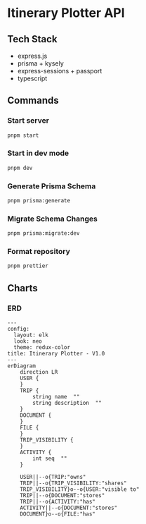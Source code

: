 # Itinerary Plotter API

## Tech Stack

- express.js
- prisma + kysely
- express-sessions + passport
- typescript

## Commands

### Start server

```bash
pnpm start
```

### Start in dev mode

```bash
pnpm dev
```

### Generate Prisma Schema

```bash
pnpm prisma:generate
```

### Migrate Schema Changes

```bash
pnpm prisma:migrate:dev
```

### Format repository

```bash
pnpm prettier
```

## Charts

### ERD

```mermaid
---
config:
  layout: elk
  look: neo
  theme: redux-color
title: Itinerary Plotter - V1.0
---
erDiagram
	direction LR
	USER {
	}
	TRIP {
		string name  ""
		string description  ""
	}
	DOCUMENT {
	}
	FILE {
	}
	TRIP_VISIBILITY {
	}
	ACTIVITY {
		int seq  ""
	}

	USER||--o{TRIP:"owns"
	TRIP||--o{TRIP_VISIBILITY:"shares"
	TRIP_VISIBILITY}o--o{USER:"visible to"
	TRIP||--o{DOCUMENT:"stores"
	TRIP||--o{ACTIVITY:"has"
	ACTIVITY||--o{DOCUMENT:"stores"
	DOCUMENT}o--o{FILE:"has"

```
